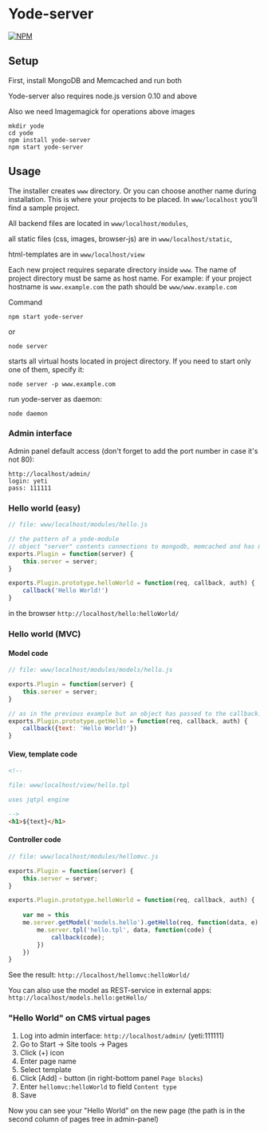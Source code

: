 Yode-server
===========

[![NPM](https://nodei.co/npm/yode-server.png)](https://nodei.co/npm/yode-server/)

## Setup

First, install MongoDB and Memcached and run both 

Yode-server also requires node.js version 0.10 and above

Also we need Imagemagick for operations above images

```
mkdir yode
cd yode
npm install yode-server
npm start yode-server
```

## Usage

The installer creates ```www``` directory. Or you can choose another name during installation.
This is where your projects to be placed. In ```www/localhost``` you’ll find a sample project.

All backend files are located in ```www/localhost/modules```,

all static files (css, images, browser-js) are in ```www/localhost/static```,

html-templates are in ```www/localhost/view```

Each new project requires separate directory inside ```www```. The name of project directory must be same as host name. For example: if your project hostname is ```www.example.com``` the path should be ```www/www.example.com```

Command
```
npm start yode-server
```
or
```
node server
```
starts all virtual hosts located in project directory. If you need to start only one of them, specify it:

```
node server -p www.example.com
```
run yode-server as daemon:
```
node daemon
```

### Admin interface

Admin panel default access (don't forget to add the port number in case it's not 80):

```
http://localhost/admin/
login: yeti
pass: 111111
```

### Hello world (easy)

```javascript
// file: www/localhost/modules/hello.js

// the pattern of a yode-module
// object "server" contents connections to mongodb, memcached and has more useful properties 
exports.Plugin = function(server) {
    this.server = server;
}

exports.Plugin.prototype.helloWorld = function(req, callback, auth) {
    callback('Hello World!')
}
```

in the browser ```http://localhost/hello:helloWorld/```

### Hello world (MVC)

#### Model code 

```javascript
// file: www/localhost/modules/models/hello.js

exports.Plugin = function(server) {
    this.server = server;
}

// as in the previous example but an object has passed to the callback.
exports.Plugin.prototype.getHello = function(req, callback, auth) {
    callback({text: 'Hello World!'})
}

```

#### View, template code 
```html
<!-- 

file: www/localhost/view/hello.tpl

uses jqtpl engine 

-->
<h1>${text}</h1>
```

#### Controller code 

```javascript
// file: www/localhost/modules/hellomvc.js

exports.Plugin = function(server) {
    this.server = server;
}

exports.Plugin.prototype.helloWorld = function(req, callback, auth) {
    
    var me = this
    me.server.getModel('models.hello').getHello(req, function(data, e) {
        me.server.tpl('hello.tpl', data, function(code) {
            callback(code);
        })
    })
}

```

See the result: ```http://localhost/hellomvc:helloWorld/```

You can also use the model as REST-service in external apps: ```http://localhost/models.hello:getHello/``` 

### "Hello World" on CMS virtual pages 

1. Log into admin interface: ```http://localhost/admin/``` (yeti:111111)
2. Go to Start -> Site tools -> Pages
3. Click (+) icon
4. Enter page name
5. Select template
5. Click [Add] - button (in right-bottom panel ```Page blocks```)
6. Enter ```hellomvc:helloWorld``` to field ```Content type```
7. Save

Now you can see your "Hello World" on the new page (the path is in the second column of pages tree in admin-panel)
